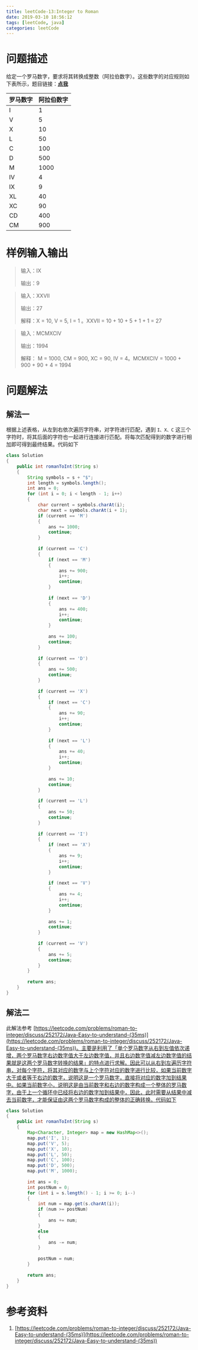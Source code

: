 ```yaml
---
title: leetCode-13:Integer to Roman
date: 2019-03-10 18:56:12
tags: [leetCode, java]
categories: leetCode
---
```


# 问题描述

给定一个罗马数字，要求将其转换成整数（阿拉伯数字）。这些数字的对应规则如下表所示，题目链接：**[点我](https://leetcode.com/problems/roman-to-integer/)**

<!-- more -->

| 罗马数字 | 阿拉伯数字 |
| -------- | ---------- |
| I        | 1          |
| V        | 5          |
| X        | 10         |
| L        | 50         |
| C        | 100        |
| D        | 500        |
| M        | 1000       |
| IV       | 4          |
| IX       | 9          |
| XL       | 40         |
| XC       | 90         |
| CD       | 400        |
| CM       | 900        |

# 样例输入输出

> 输入：IX
>
> 输出：9

> 输入：XXVII
>
> 输出：27
>
> 解释：X = 10, V = 5, I = 1 。XXVII = 10 + 10 + 5 + 1 + 1 = 27

> 输入：MCMXCIV
>
> 输出：1994
>
> 解释： M = 1000, CM = 900, XC = 90, IV = 4。MCMXCIV = 1000 + 900 + 90 + 4 = 1994

# 问题解法

## 解法一

根据上述表格，从左到右依次遍历字符串，对字符进行匹配，遇到 `I、X、C` 这三个字符时，将其后面的字符也一起进行连接进行匹配。将每次匹配得到的数字进行相加即可得到最终结果。代码如下

```java
class Solution 
{
    public int romanToInt(String s) 
    {
        String symbols = s + "$";
        int length = symbols.length();
        int ans = 0;
        for (int i = 0; i < length - 1; i++)
        {
            char current = symbols.charAt(i);
            char next = symbols.charAt(i + 1);
            if (current == 'M')
            {
                ans += 1000;
                continue;
            }
            
            if (current == 'C')
            {
                if (next == 'M')
                {
                    ans += 900;
                    i++;
                    continue;
                }
                
                if (next == 'D')
                {
                    ans += 400;
                    i++;
                    continue;
                }
                
                ans += 100;
                continue;
            }
            
            if (current == 'D')
            {
                ans += 500;
                continue;
            }
            
            if (current == 'X')
            {
                if (next == 'C')
                {
                    ans += 90;
                    i++;
                    continue;
                }
                
                if (next == 'L')
                {
                    ans += 40;
                    i++;
                    continue;
                }
                
                ans += 10;
                continue;
            }
            
            if (current == 'L')
            {
                ans += 50;
                continue;
            }
            
            if (current == 'I')
            {
                if (next == 'X')
                {
                    ans += 9;
                    i++;
                    continue;
                }
                
                if (next == 'V')
                {
                    ans += 4;
                    i++;
                    continue;
                }
                
                ans += 1;
                continue;
            }
            
            if (current == 'V')
            {
                ans += 5;
                continue;
            }
        }
        
        return ans;
    }
}
```

## 解法二

此解法参考 [https://leetcode.com/problems/roman-to-integer/discuss/252172/Java-Easy-to-understand-(35ms)](https://leetcode.com/problems/roman-to-integer/discuss/252172/Java-Easy-to-understand-(35ms))。主要是利用了「单个罗马数字从右到左值依次递增，两个罗马数字右边数字值大于左边数字值，并且右边数字值减左边数字值的结果就是这两个罗马数字转换的结果」的特点进行求解。因此可以从右到左遍历字符串，对每个字符，将其对应的数字与上个字符对应的数字进行比较，如果当前数字大于或者等于右边的数字，说明这是一个罗马数字，直接将对应的数字加到结果中。如果当前数字小，说明这是由当前数字和右边的数字构成一个整体的罗马数字，由于上一个循环中已经将右边的数字加到结果中，因此，此时需要从结果中减去当前数字，才能保证由这两个罗马数字构成的整体的正确转换。代码如下

```java
class Solution 
{
    public int romanToInt(String s) 
    {
        Map<Character, Integer> map = new HashMap<>();
        map.put('I', 1);
        map.put('V', 5);
        map.put('X', 10);
        map.put('L', 50);
        map.put('C', 100);
        map.put('D', 500);
        map.put('M', 1000);
        
        int ans = 0;
        int postNum = 0;
        for (int i = s.length() - 1; i >= 0; i--)
        {
            int num = map.get(s.charAt(i));
            if (num >= postNum)
            {
                ans += num;
            }
            else
            {
                ans -= num;
            }
            
            postNum = num;
        }
        
        return ans;
    }
}
```



# 参考资料

1. [https://leetcode.com/problems/roman-to-integer/discuss/252172/Java-Easy-to-understand-(35ms)](https://leetcode.com/problems/roman-to-integer/discuss/252172/Java-Easy-to-understand-(35ms))